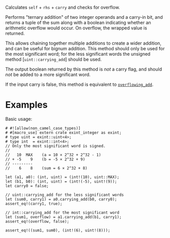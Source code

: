 Calculates `self` + `rhs` + `carry` and checks for overflow.

Performs "ternary addition" of two integer operands and a carry-in bit, and
returns a tuple of the sum along with a boolean indicating whether an arithmetic
overflow would occur. On overflow, the wrapped value is returned.

This allows chaining together multiple additions to create a wider addition, and
can be useful for bignum addition. This method should only be used for the most
significant word; for the less significant words the unsigned method
[`uint::carrying_add`] should be used.

The output boolean returned by this method is *not* a carry flag, and should
*not* be added to a more significant word.

If the input carry is false, this method is equivalent to [`overflowing_add`].

[`overflowing_add`]: Self::overflowing_add

# Examples

Basic usage:

```
# #![allow(non_camel_case_types)]
# #[macro_use] extern crate exint_integer as exint;
# type uint = exint::uint<4>;
# type int  = exint::int<4>;
// Only the most significant word is signed.
//
//   10  MAX    (a = 10 × 2^32 + 2^32 - 1)
// + -5    9    (b = -5 × 2^32 + 9)
// ---------
//    6    8    (sum = 6 × 2^32 + 8)

let (a1, a0): (int, uint) = (int!(10), uint::MAX);
let (b1, b0): (int, uint) = (int!(-5), uint!(9));
let carry0 = false;

// uint::carrying_add for the less significant words
let (sum0, carry1) = a0.carrying_add(b0, carry0);
assert_eq!(carry1, true);

// int::carrying_add for the most significant word
let (sum1, overflow) = a1.carrying_add(b1, carry1);
assert_eq!(overflow, false);

assert_eq!((sum1, sum0), (int!(6), uint!(8)));
```
